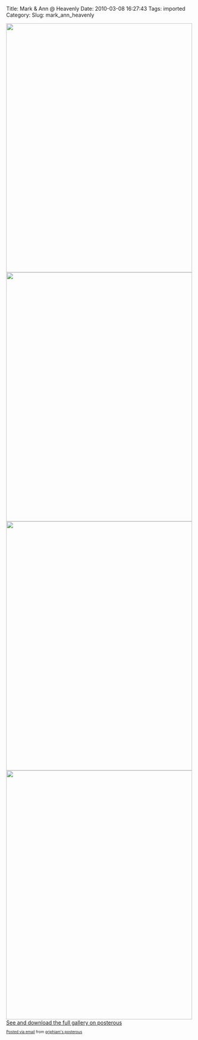 Title: Mark & Ann @ Heavenly
Date: 2010-03-08 16:27:43
Tags: imported
Category: 
Slug: mark_ann_heavenly

<div class='posterous_autopost'><a href='http://posterous.com/getfile/files.posterous.com/griphiam/8x4oFEQ071DZhwLgrfwHNQu1GX0YmC6475X1DwE4RF9PFcXTY1ixP9zhyppu/photo.jpg'><img src="http://posterous.com/getfile/files.posterous.com/griphiam/ABtVEPWekBnpdDYEDLgQ9w5vybcQMiNDAk5JyXGLlwhuNHB8V5dyeBwXFNzI/photo.jpg.scaled.500.jpg" width="500" height="667"/></a> <a href='http://posterous.com/getfile/files.posterous.com/griphiam/tTIbMLNNMODo1lGlMROfQnYdPgeqjAEeBZD1VFsNgqbVjmGOCEMtio57JWp7/photo_2.jpg'><img src="http://posterous.com/getfile/files.posterous.com/griphiam/JsmSeWohVyqEDTGeOoayNaLcHMXqGToNAYQd8KYcQ2gs0xKjSiz54KYPjP7N/photo_2.jpg.scaled.500.jpg" width="500" height="667"/></a> <a href='http://posterous.com/getfile/files.posterous.com/griphiam/skSRlIb3wfkMcXTweKuU46ON6tTYZOM6n9NN1keyRGnBk8DAOjOZFM6zh4fT/photo_3.jpg'><img src="http://posterous.com/getfile/files.posterous.com/griphiam/hFdJf7fOtVFTl4leAFIVzGqrT78jnT50RZFsTwBNZeYE8bQum14R3TdWoZIK/photo_3.jpg.scaled.500.jpg" width="500" height="667"/></a> <a href='http://posterous.com/getfile/files.posterous.com/griphiam/zWxQ3D6HAMGBd92PGCXBxuBp4rHKDnvrtoZxteH2dlBf1nQfNmxTfbrMiyci/photo_4.jpg'><img src="http://posterous.com/getfile/files.posterous.com/griphiam/AGryY0cRBASt0TmxbWsCKgdb8rANbxc52DZr75DyRqvwCAs1xI18uq1QAwWL/photo_4.jpg.scaled.500.jpg" width="500" height="667"/></a> <div><a href='http://griphiam.posterous.com/mark-and-ann-heavenly'>See and download the full gallery on posterous</a></div>      <p style="font-size: 10px;">  <a href="http://posterous.com">Posted via email</a>   from <a href="http://griphiam.posterous.com/mark-and-ann-heavenly">griphiam's posterous</a>    </div>
